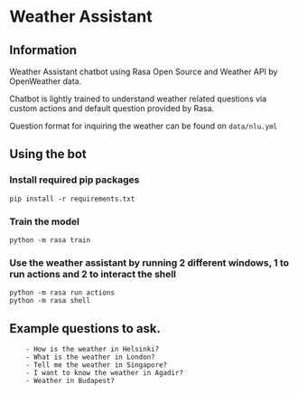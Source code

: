 # Weather Assistant

## Information
Weather Assistant chatbot using Rasa Open Source and Weather API by OpenWeather data. 

Chatbot is lightly trained to understand weather related questions via custom actions and default question provided by Rasa. 

Question format for inquiring the weather can be found on ```data/nlu.yml```

## Using the bot

### Install required pip packages
```
pip install -r requirements.txt
```
### Train the model
```
python -m rasa train
```
### Use the weather assistant by running 2 different windows, 1 to run actions and 2 to interact the shell
```
python -m rasa run actions
python -m rasa shell
```

## Example questions to ask.
```
    - How is the weather in Helsinki?
    - What is the weather in London?
    - Tell me the weather in Singapore?
    - I want to know the weather in Agadir?
    - Weather in Budapest?
```